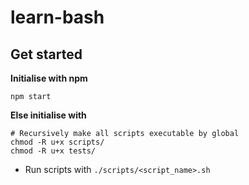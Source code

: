 # learn-bash

## Get started
**Initialise with npm**
```
npm start
```
**Else initialise with**
```
# Recursively make all scripts executable by global
chmod -R u+x scripts/
chmod -R u+x tests/
```

- Run scripts with `./scripts/<script_name>.sh`
